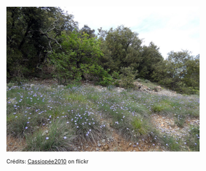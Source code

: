 ![William](/images/2022-07-21.jpg)

Crédits: [Cassiopée2010](https://www.flickr.com/people/cmoi30/) on flickr